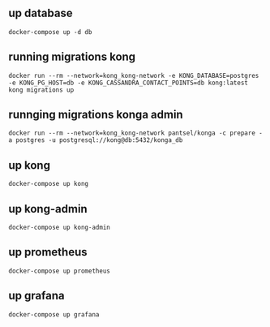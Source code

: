 ## up database
``docker-compose up -d db``
## running migrations kong
``docker run --rm --network=kong_kong-network -e KONG_DATABASE=postgres -e KONG_PG_HOST=db -e KONG_CASSANDRA_CONTACT_POINTS=db kong:latest kong migrations up``
## runnging migrations konga admin
``docker run --rm --network=kong_kong-network pantsel/konga -c prepare -a postgres -u postgresql://kong@db:5432/konga_db``
## up kong
``docker-compose up kong``
## up kong-admin
``docker-compose up kong-admin``
## up prometheus
``docker-compose up prometheus``
## up grafana
``docker-compose up grafana``
